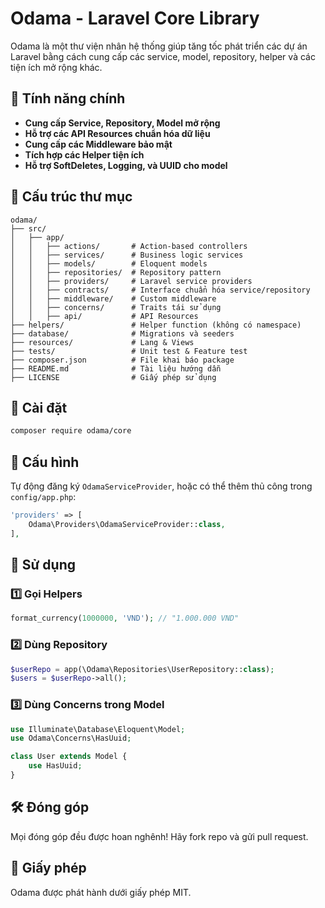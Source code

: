 # Odama - Laravel Core Library

Odama là một thư viện nhân hệ thống giúp tăng tốc phát triển các dự án Laravel bằng cách cung cấp các service, model, repository, helper và các tiện ích mở rộng khác.

## 📌 Tính năng chính
- **Cung cấp Service, Repository, Model mở rộng**
- **Hỗ trợ các API Resources chuẩn hóa dữ liệu**
- **Cung cấp các Middleware bảo mật**
- **Tích hợp các Helper tiện ích**
- **Hỗ trợ SoftDeletes, Logging, và UUID cho model**

## 📂 Cấu trúc thư mục
```plaintext
odama/
├── src/
│   ├── app/
│   │   ├── actions/       # Action-based controllers
│   │   ├── services/      # Business logic services
│   │   ├── models/        # Eloquent models
│   │   ├── repositories/  # Repository pattern
│   │   ├── providers/     # Laravel service providers
│   │   ├── contracts/     # Interface chuẩn hóa service/repository
│   │   ├── middleware/    # Custom middleware
│   │   ├── concerns/      # Traits tái sử dụng
│   │   ├── api/           # API Resources
├── helpers/               # Helper function (không có namespace)
├── database/              # Migrations và seeders
├── resources/             # Lang & Views
├── tests/                 # Unit test & Feature test
├── composer.json          # File khai báo package
├── README.md              # Tài liệu hướng dẫn
├── LICENSE                # Giấy phép sử dụng
```

## 🚀 Cài đặt
```bash
composer require odama/core
```

## 🔧 Cấu hình
Tự động đăng ký `OdamaServiceProvider`, hoặc có thể thêm thủ công trong `config/app.php`:
```php
'providers' => [
    Odama\Providers\OdamaServiceProvider::class,
],
```

## 📘 Sử dụng
### 1️⃣ Gọi Helpers
```php
format_currency(1000000, 'VND'); // "1.000.000 VND"
```

### 2️⃣ Dùng Repository
```php
$userRepo = app(\Odama\Repositories\UserRepository::class);
$users = $userRepo->all();
```

### 3️⃣ Dùng Concerns trong Model
```php
use Illuminate\Database\Eloquent\Model;
use Odama\Concerns\HasUuid;

class User extends Model {
    use HasUuid;
}
```

## 🛠️ Đóng góp
Mọi đóng góp đều được hoan nghênh! Hãy fork repo và gửi pull request.

## 📄 Giấy phép
Odama được phát hành dưới giấy phép MIT.
